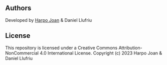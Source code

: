 ## Authors
Developed by [Harpo Joan](https://github.com/helveticka) & Daniel Llufriu

## License
This repository is licensed under a Creative Commons Attribution-NonCommercial 4.0 International License.
Copyright (c) 2023 Harpo Joan & Daniel Llufriu
